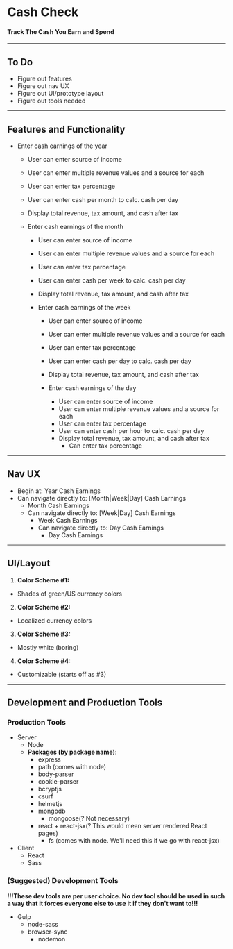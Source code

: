 # Cash Check
#### Track The Cash You Earn and Spend
___

## To Do
- Figure out features
- Figure out nav UX
- Figure out UI/prototype layout
- Figure out tools needed
___

## Features and Functionality
- Enter cash earnings of the year
  - User can enter source of income
  - User can enter multiple revenue values and a source for each
  - User can enter tax percentage
  - User can enter cash per month to calc. cash per day
  - Display total revenue, tax amount, and cash after tax

  - Enter cash earnings of the month
    - User can enter source of income
    - User can enter multiple revenue values and a source for each
    - User can enter tax percentage
    - User can enter cash per week to calc. cash per day
    - Display total revenue, tax amount, and cash after tax

    - Enter cash earnings of the week
      - User can enter source of income
      - User can enter multiple revenue values and a source for each
      - User can enter tax percentage
      - User can enter cash per day to calc. cash per day
      - Display total revenue, tax amount, and cash after tax

      - Enter cash earnings of the day
        - User can enter source of income
        - User can enter multiple revenue values and a source for each
        - User can enter tax percentage
        - User can enter cash per hour to calc. cash per day
        - Display total revenue, tax amount, and cash after tax
          - Can enter tax percentage
___

## Nav UX
- Begin at: Year Cash Earnings
- Can navigate directly to: [Month|Week|Day] Cash Earnings
  - Month Cash Earnings
  - Can navigate directly to: [Week|Day] Cash Earnings
    - Week Cash Earnings
    - Can navigate directly to: Day Cash Earnings
      - Day Cash Earnings

___

## UI/Layout
1. **Color Scheme #1:**
  - Shades of green/US currency colors
2. **Color Scheme #2:**
  - Localized currency colors
3. **Color Scheme #3:**
  - Mostly white (boring)
4. **Color Scheme #4:**
  - Customizable (starts off as #3)
___

## Development and Production Tools
### Production Tools
- Server
  - Node
  - **Packages (by package name)**:
    - express
    - path (comes with node)
    - body-parser
    - cookie-parser
    - bcryptjs
    - csurf
    - helmetjs
    - mongodb
      - mongoose(? Not necessary)
    - react + react-jsx(? This would mean server rendered React pages)
      - fs (comes with node. We'll need this if we go with react-jsx)
- Client
  - React
  - Sass

### (Suggested) Development Tools
**!!!These dev tools are per user choice. No dev tool should be used in such a way that it forces everyone else to use it if they don't want to!!!**
- Gulp
  - node-sass
  - browser-sync
    - nodemon
